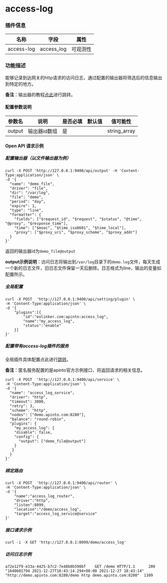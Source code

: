 # access-log
### 插件信息

| 名称       | 字段       | 属性     |
| ---------- | ---------- | -------- |
| access-log | access_log | 可观测性 |

### 功能描述

能够记录到达网关的http请求的访问日志，通过配置的输出器将筛选后的信息输出到特定的地方。

**备注**：输出器的教程[点此](/docs/apinto/outputer/file.md)进行跳转。

#### 配置参数说明

| 参数名 | 说明         | 是否必填 | 默认值 | 值可能性     |
| ------ | ------------ | -------- | ------ | ------------ |
| output | 输出器id数组 | 是       |        | string_array |

#### Open API 请求示例

##### 配置输出器（以文件输出器为例）

```shell
curl -X POST 'http://127.0.0.1:9400/api/output' -H 'Content-Type:application/json' \
-d '{
  "name": "demo_file",
  "driver": "file",
  "dir": "/var/log",
  "file": "demo",
  "period": "day",
  "expire": 1,
  "type": "line",
  "formatter": {
    "fields": ["$request_id", "$request", "$status", "@time", "@proxy", "$response_time"],
    "time": ["$msec", "$time_iso8601", "$time_local"],
    "proxy": ["$proxy_uri", "$proxy_scheme", "$proxy_addr"]
  }
}'
```

返回的输出器id为`demo_file@output`

**output示例说明**：访问日志将输出到`/var/log`目录下的`demo.log`文件，每天生成一个新的日志文件，旧日志文件保留一天后删除。日志格式为line，输出的变量如配置所示。

##### 全局配置

```shell
curl -X POST  'http://127.0.0.1:9400/api/setting/plugin' \
-H 'Content-Type:application/json' \
-d '{
    "plugins":[{
        "id":"eolinker.com:apinto:access_log",
        "name":"my_access_log",
        "status":"enable"
    }]
}'
```



##### 配置带有access-log插件的服务

全局插件具体配置点此进行[跳转](/docs/apinto/plugins)。

**备注**：匿名服务配置的是apinto官方示例接口，将返回请求的相关信息。

```shell
curl -X POST  'http://127.0.0.1:9400/api/service' \
-H 'Content-Type:application/json' \
-d '{
  "name": "access_log_service",
  "driver": "http",
  "timeout": 3000,
  "retry": 3,
  "scheme": "http",
  "nodes": ["demo.apinto.com:8280"],
  "balance": "round-robin",
  "plugins": {
    "my_access_log": {
    "disable": false,
    "config": {
      "output": ["demo_file@output"]
    }
   }
  }
}' 
```



##### 绑定路由

```shell
curl -X POST  'http://127.0.0.1:9400/api/router' \
-H 'Content-Type:application/json' \
-d '{
    "name":"access_log_router",
    "driver":"http",
    "listen":8099,
    "location":"/demo/access_log",
    "target":"access_log_service@service"
}'
```



##### 接口请求示例

```shell
curl -i -X GET 'http://127.0.0.1:8099/demo/access_log'
```



##### 访问日志示例

```text
a72e12f9-e33a-4425-b7c2-7e48b0b598bf    GET /demo HTTP/1.1      200     "1640601794 2021-12-27T18:43:14.294+08:00 2021-12-27 18:43:14"  "http://demo.apinto.com:8280/demo http demo.apinto.com:8280"  1389
```
